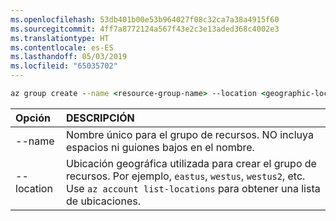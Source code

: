 ```yaml
---
ms.openlocfilehash: 53db401b00e53b964027f08c32ca7a38a4915f60
ms.sourcegitcommit: 4ff7a8772124a567f43e2c3e13aded368c4002e3
ms.translationtype: HT
ms.contentlocale: es-ES
ms.lasthandoff: 05/03/2019
ms.locfileid: "65035702"
---
```

```cmd
az group create --name <resource-group-name> --location <geographic-location> --verbose
```

| Opción | DESCRIPCIÓN |
|:---|:---|
| --name | Nombre único para el grupo de recursos. NO incluya espacios ni guiones bajos en el nombre. |
| --location | Ubicación geográfica utilizada para crear el grupo de recursos. Por ejemplo, `eastus`, `westus`, `westus2`, etc. Use `az account list-locations` para obtener una lista de ubicaciones. |